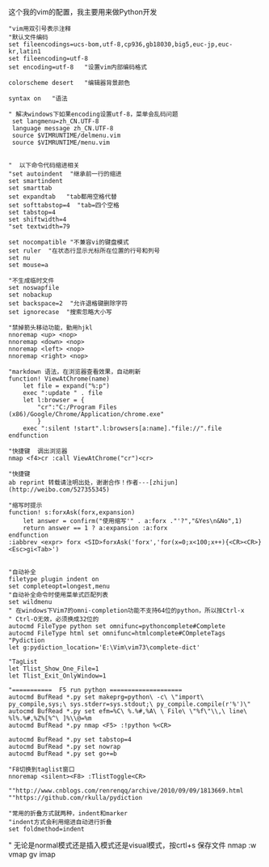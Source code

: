 这个我的vim的配置，我主要用来做Python开发  

    "vim用双引号表示注释
    "默认文件编码
    set fileencodings=ucs-bom,utf-8,cp936,gb18030,big5,euc-jp,euc-kr,latin1
    set fileencoding=utf-8
    set encoding=utf-8   "设置vim内部编码格式
    
    colorscheme desert   "编辑器背景颜色
    
    syntax on   "语法
    
    " 解决windows下如果encoding设置utf-8，菜单会乱码问题
     set langmenu=zh_CN.UTF-8
     language message zh_CN.UTF-8
     source $VIMRUNTIME/delmenu.vim
     source $VIMRUNTIME/menu.vim
    
    
    "  以下命令代码缩进相关
    "set autoindent  "继承前一行的缩进
    set smartindent
    set smarttab
    set expandtab   "tab都用空格代替
    set softtabstop=4  "tab=四个空格
    set tabstop=4
    set shiftwidth=4
    "set textwidth=79
    
    set nocompatible "不兼容vi的键盘模式
    set ruler  "在状态行显示光标所在位置的行号和列号
    set nu
    set mouse=a
    
    "不生成临时文件
    set noswapfile
    set nobackup
    set backspace=2  "允许退格键删除字符
    set ignorecase  "搜索忽略大小写
    
    "禁掉箭头移动功能，勤用hjkl
    nnoremap <up> <nop>
    nnoremap <down> <nop>
    nnoremap <left> <nop>
    nnoremap <right> <nop>
    
    "markdown 语法，在浏览器查看效果，自动刷新
    function! ViewAtChrome(name)
        let file = expand("%:p")
        exec ":update " . file
        let l:browser = {
            "cr":"C:/Program Files (x86)/Google/Chrome/Application/chrome.exe"   
            }
        exec ":silent !start".l:browsers[a:name]."file://".file
    endfunction 
    
    "快捷键  调出浏览器
    nmap <f4>cr :call ViewAtChrome("cr")<cr>
    
    "快捷键
    ab reprint 转载请注明出处，谢谢合作！作者---[zhijun](http://weibo.com/527355345)
    
    "缩写时提示
    function! s:forxAsk(forx,expansion)
        let answer = confirm("使用缩写'" . a:forx ."'?","&Yes\n&No",1)
        return answer == 1 ? a:expansion :a:forx
    endfunction
    :iabbrev <expr> forx <SID>forxAsk('forx','for(x=0;x<100;x++){<CR><CR>}<Esc>gi<Tab>')
    
    
    "自动补全
    filetype plugin indent on
    set completeopt=longest,menu
    "自动补全命令时使用菜单式匹配列表
    set wildmenu
    " 在windows下Vim7的omni-completion功能不支持64位的python，所以按Ctrl-x
    " Ctrl-O无效，必须换成32位的
    autocmd FileType python set omnifunc=pythoncomplete#Complete
    autocmd FileType html set omnifunc=htmlcomplete#COmpleteTags
    "Pydiction
    let g:pydiction_location='E:\Vim\vim73\complete-dict'
    
    "TagList
    let Tlist_Show_One_File=1
    let Tlist_Exit_OnlyWindow=1
    
    "===========  F5 run python ====================
    autocmd BufRead *.py set makeprg=python\ -c\ \"import\ py_compile,sys;\ sys.stderr=sys.stdout;\ py_compile.compile(r'%')\"
    autocmd BufRead *.py set efm=%C\ %.%#,%A\ \ File\ \"%f\"\\,\ line\ %l%.%#,%Z%[%^\ ]%\\@=%m
    autocmd BufRead *.py nmap <F5> :!python %<CR>
    
    autocmd BufRead *.py set tabstop=4
    autocmd BufRead *.py set nowrap
    autocmd BufRead *.py set go+=b
    
    "F8切换到taglist窗口
    nnoremap <silent><F8> :TlistToggle<CR>
    
    ""http://www.cnblogs.com/renrenqq/archive/2010/09/09/1813669.html
    ""https://github.com/rkulla/pydiction
    
    "常用的折叠方式就两种，indent和marker
    "indent方式会利用缩进自动进行折叠
    set foldmethod=indent

" 无论是normal模式还是插入模式还是visual模式，按crtl+s 保存文件
nmap <c-s> :w<CR>
vmap <c-s> <Esc><c-s>gv
imap <c-s> <Esc><c-s>
